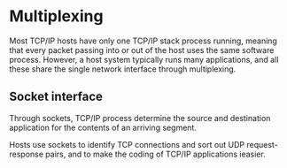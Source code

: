 # Multiplexing

Most TCP/IP hosts have only one TCP/IP stack process running, meaning that every packet passing into or out of the host uses the same software process. However, a host system typically runs many applications, and all these share the single network interface through multiplexing.

## Socket interface

Through sockets, TCP/IP process determine the source and destination application for the contents of an arriving segment.

Hosts use sockets to identify TCP connections and sort out UDP request-response pairs, and to make the coding of TCP/IP applications ieasier.
